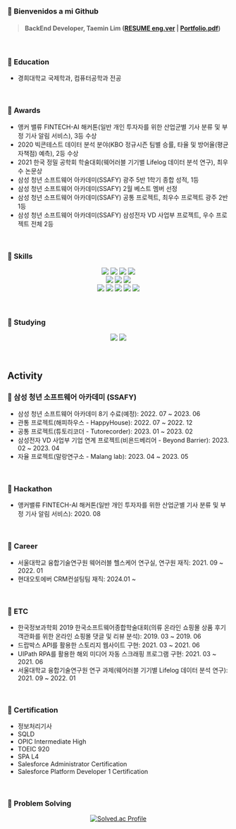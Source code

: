 ### 👋 Bienvenidos a mi Github

> #### BackEnd Developer, Taemin Lim ([RESUME eng.ver](https://docs.google.com/document/d/1eIKgOrzBrYH9V1cI2Z8y5Bd7yUiaMuhcJ3lZxMpHLu4/edit?usp=sharing) |  [Portfolio.pdf](https://drive.google.com/file/d/1GVzghavcNAAiazw6y14bCXvvLVi54WE8/view?usp=sharing))
<br>


### 📌 Education
- 경희대학교 국제학과, 컴퓨터공학과 전공
<br>


### 📌 Awards
- 앵커 밸류 FINTECH-AI 해커톤(일반 개인 투자자를 위한 산업군별 기사 분류 및 부정 기사 알림 서비스), 3등 수상
- 2020 빅콘테스트 데이터 분석 분야(KBO 정규시즌 팀별 승률, 타율 및 방어율(평균자책점) 예측), 2등 수상
- 2021 한국 정밀 공학회 학술대회(웨어러블 기기별 Lifelog 데이터 분석 연구), 최우수 논문상
- 삼성 청년 소프트웨어 아카데미(SSAFY) 광주 5반 1학기 종합 성적, 1등
- 삼성 청년 소프트웨어 아카데미(SSAFY) 2월 베스트 멤버 선정
- 삼성 청년 소프트웨어 아카데미(SSAFY) 공통 프로젝트, 최우수 프로젝트 광주 2반 1등
- 삼성 청년 소프트웨어 아카데미(SSAFY) 삼성전자 VD 사업부 프로젝트, 우수 프로젝트 전체 2등
<br>



### 📌 Skills
<div align="center">
<!-- FrontEnd -->
<img src="https://img.shields.io/badge/vue.js-4FC08D?style=flat&logo=vue.js&logoColor=white"/>

<!-- BackEnd -->
<img src="https://img.shields.io/badge/springboot-6DB33F?style=flat&logo=springboot&logoColor=white"/>
 
<!-- Database -->
<img src="https://img.shields.io/badge/mysql-4479A1?style=flat&logo=mysql&logoColor=white"/>
<img src="https://img.shields.io/badge/mariadb-003545?style=flat&logo=mariadb&logoColor=white"/>
<br>
 
<!-- Language -->
<img src="https://img.shields.io/badge/Java-007396?style=flat&logo=Java&logoColor=white"/>
<img src="https://img.shields.io/badge/JavaScript-F7DF1E?style=flat&logo=JavaScript&logoColor=white"/>
<img src="https://img.shields.io/badge/Python-3776AB?style=flat&logo=Python&logoColor=white"/>
<br>
 
<!-- Cloud -->
<img src="https://img.shields.io/badge/Amazon ec2-FF9900?style=flat&logo=Amazon ec2&logoColor=white"/>
<img src="https://img.shields.io/badge/Amazon S3-569A31?style=flat&logo=Amazon S3&logoColor=white"/>

<!-- CI/CD -->
<img src="https://img.shields.io/badge/docker-2496ED?style=flat&logo=docker&logoColor=white"/>
<img src="https://img.shields.io/badge/jira-0052CC?style=flat&logo=jira&logoColor=white"/>
<img src="https://img.shields.io/badge/git-F05032?style=flat&logo=git&logoColor=white"/> 
</div>
<br>
<br>


### 📌 Studying
<div align="center">
<!-- FrontEnd -->

<!-- BackEnd -->

<!-- Database -->
<img src="https://img.shields.io/badge/redis-DC382D?style=flat&logo=redis&logoColor=white"/>

<!-- Language -->

<!-- Cloud -->

<!-- CI/CD -->
<img src="https://img.shields.io/badge/jenkins-D24939?style=flat&logo=jenkins&logoColor=white"/>
</div>
<br>
<br>


## Activity
### 📌 삼성 청년 소프트웨어 아카데미 (SSAFY)
- 삼성 청년 소프트웨어 아카데미 8기 수료(예정): 2022. 07 ~ 2023. 06
- 관통 프로젝트(해피하우스 - HappyHouse): 2022. 07 ~ 2022. 12
- 공통 프로젝트(튜토리코더 - Tutorecorder): 2023. 01 ~ 2023. 02
- 삼성전자 VD 사업부 기업 연계 프로젝트(비욘드베리어 - Beyond Barrier): 2023. 02 ~ 2023. 04
- 자율 프로젝트(말랑연구소 - Malang lab): 2023. 04 ~ 2023. 05
<br>


### 📌 Hackathon
- 앵커밸류 FINTECH-AI 해커톤(일반 개인 투자자를 위한 산업군별 기사 분류 및 부정 기사 알림 서비스): 2020. 08
<br>


### 📌 Career
- 서울대학교 융합기술연구원 웨어러블 헬스케어 연구실, 연구원 재직: 2021. 09 ~ 2022. 01
- 현대오토에버 CRM컨설팅팀 재직: 2024.01 ~
<br>


### 📌 ETC
- 한국정보과학회 2019 한국소프트웨어종합학술대회(의류 온라인 쇼핑몰 상품 후기 객관화를 위한 온라인 쇼핑몰 댓글 및 리뷰 분석): 2019. 03 ~ 2019. 06
- 드랍박스 API를 활용한 스토리지 웹사이트 구현: 2021. 03 ~ 2021. 06
- UIPath RPA를 활용한 해외 미디어 자동 스크래핑 프로그램 구현: 2021. 03 ~ 2021. 06
- 서울대학교 융합기술연구원 연구 과제(웨어러블 기기별 Lifelog 데이터 분석 연구): 2021. 09 ~ 2022. 01
<br>


### 📌 Certification
- 정보처리기사
- SQLD
- OPIC Intermediate High
- TOEIC 920
- SPA L4
- Salesforce Administrator Certification
- Salesforce Platform Developer 1 Certification
<br>


<!--Algorithm -->
### 📌 Problem Solving

<div align="center">
 
[![Solved.ac Profile](http://mazassumnida.wtf/api/v2/generate_badge?boj=devTaemin)](https://solved.ac/devTaemin)
 
</div>

